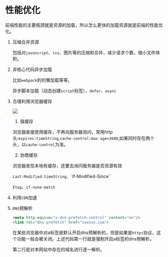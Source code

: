 # 性能优化

前端性能的主要瓶颈就是资源的加载，所以怎么更快的加载资源就是前端的性能优化。

1. 压缩合并资源

   包括对`javascript`、`css`、图片等的压缩和合并，减少请求个数，缩小文件体积。

2. 非核心代码异步加载

   比如`webpack`的的懒加载等等。

   异步脚本加载（动态创建`script`标签），`defer`、`async`

3. 合理利用浏览器缓存

   ![](C:\my_project\full-stack\性能优化\cache.png)

   1) 强缓存

   浏览器直接使用缓存，不再向服务器询问，常用http头:`expires:timeString`,`cache-control:max-age=3600`,如果同时存在两个头，以`cache-control`为准。

   2) 协商缓存

   浏览器发现本地有缓存，还要去询问服务器是否资源有效

   `Last-Modified:timeString`、`If-Modified-Since``

   `Etag`、`if-none-match`

4. 利用`CDN`加速

5. `DNS`预解析

   ```html
   <meta http-equive="x-dns-prefetch-control" content="on"/>
   <link rel="dns-prefetch" href="xxxxxx.com">
   ```

   在某些浏览器中对a标签是默认开启dns预解析的，但是如果是`https`协议，这个功能一般会被关闭。上述代码第一行就是强制开启a标签的dns预解析。

   第二行是对本网站中存在的域名进行逐一解析。
